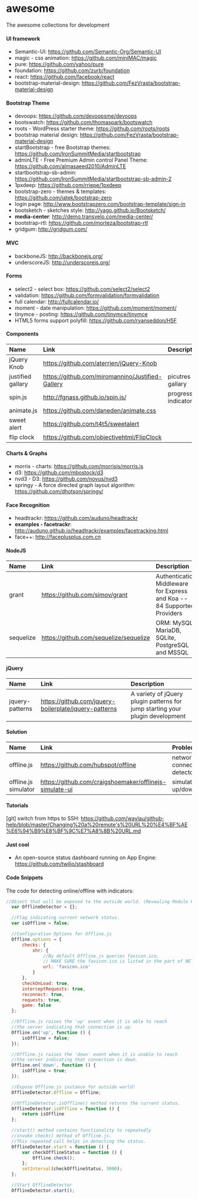 # awesome
The awesome collections for development

#### UI framework
* Semantic-UI: https://github.com/Semantic-Org/Semantic-UI
* magic - css animation: https://github.com/miniMAC/magic
* pure: https://github.com/yahoo/pure
* foundation: https://github.com/zurb/foundation
* react: https://github.com/facebook/react
* bootstrap-material-design: https://github.com/FezVrasta/bootstrap-material-design

#### Bootstrap Theme
* devoops: https://github.com/devoopsme/devoops
* bootswatch: https://github.com/thomaspark/bootswatch
* roots - WordPress starter theme: https://github.com/roots/roots
* bootstrap material design: https://github.com/FezVrasta/bootstrap-material-design
* startBootstrap - free Bootstrap themes: https://github.com/IronSummitMedia/startbootstrap
* adminLTE - Free Premium Admin control Panel Theme: https://github.com/almasaeed2010/AdminLTE
* startbootstrap-sb-admin: https://github.com/IronSummitMedia/startbootstrap-sb-admin-2
* 1pxdeep: https://github.com/rriepe/1pxdeep
* bootstrap-zero - themes & templates: https://github.com/iatek/bootstrap-zero
* login page: http://www.bootstrapzero.com/bootstrap-template/sign-in
* bootsketch - sketches style: http://yago.github.io/Bootsketch/
* __media-center__: http://demo.transvelo.com/media-center/
* bootstrap-rtl: https://github.com/morteza/bootstrap-rtl
* gridgum: http://gridgum.com/

#### MVC
* backboneJS: http://backbonejs.org/
* underscoreJS: http://underscorejs.org/

#### Forms
* select2 - select box: https://github.com/select2/select2
* validation: https://github.com/formvalidation/formvalidation
* full calendar: http://fullcalendar.io/
* moment - date manipulation: https://github.com/moment/moment/
* tinymce - posting: https://github.com/tinymce/tinymce
* HTML5 forms support polyfill: https://github.com/ryanseddon/H5F

#### Components
|Name             |Link                                     |Description|
|:--------------- | :---------------------------------------|:--------  |
|jQuery Knob      |https://github.com/aterrien/jQuery-Knob  |  |
|justified gallary|https://github.com/miromannino/Justified-Gallery | picutres gallary|
|spin.js          |http://fgnass.github.io/spin.js/|progress indicator|
|animate.js       |https://github.com/daneden/animate.css| 
|sweet alert      |https://github.com/t4t5/sweetalert||
|flip clock       |https://github.com/objectivehtml/FlipClock||

#### Charts & Graphs
* morris - charts: https://github.com/morrisjs/morris.js
* d3: https://github.com/mbostock/d3
* nvd3 - D3: https://github.com/novus/nvd3
* springy - A force directed graph layout algorithm: https://github.com/dhotson/springy/

#### Face Recognition
* headtrackr: https://github.com/auduno/headtrackr
* __examples - facetrackr__: http://auduno.github.io/headtrackr/examples/facetracking.html
* face++: http://faceplusplus.com.cn

#### NodeJS
|Name     |Link                                     |Description|
|:------- | :---------------------------------------|:--------  |
|grant    |https://github.com/simov/grant           |Authentication Middleware for Express and Koa -- 84 Supported Providers|
|sequelize|https://github.com/sequelize/sequelize|ORM: MySQL, MariaDB, SQLite, PostgreSQL and MSSQL|

#### jQuery
|Name     |Link                                     |Description|
|:------- | :---------------------------------------|:--------  |
|jquery-patterns|https://github.com/jquery-boilerplate/jquery-patterns|A variety of jQuery plugin patterns for jump starting your plugin development|

#### Solution
|Name     |Link                                     |Problem|
|:------- | :---------------------------------------|:--------  |
|offline.js|https://github.com/hubspot/offline  |network connection/disconnection detector|
|offline.js simulator|https://github.com/craigshoemaker/offlinejs-simulate-ui  |simulate the connection up/down with a radio|

#### Tutorials
[git] switch from https to SSH: https://github.com/waylau/github-help/blob/master/Changing%20a%20remote's%20URL%20%E4%BF%AE%E6%94%B9%E8%BF%9C%E7%A8%8B%20URL.md

#### Just cool
* An open-source status dashboard running on App Engine: https://github.com/twilio/stashboard

#### Code Snippets
The code for detecting online/offline with indicators:
```Javascript
//Object that will be exposed to the outside world. (Revealing Module Pattern)
  var OfflineDetector = {};

  //Flag indicating current network status.
  var isOffline = false;

  //Configuration Options for Offline.js
  Offline.options = {
      checks: {
          xhr: {
              //By default Offline.js queries favicon.ico.
              // MAKE SURE the favicon.ico is listed in the part of NETWORK in chessboard.appcache
              url: 'favicon.ico'
          }
      },
      checkOnLoad: true,
      interceptRequests: true,
      reconnect: true,
      requests: true,
      game: false
  };

  //Offline.js raises the 'up' event when it is able to reach
  //the server indicating that connection is up.
  Offline.on('up', function () {
      isOffline = false;
  });

  //Offline.js raises the 'down' event when it is unable to reach
  //the server indicating that connection is down.
  Offline.on('down', function () {
      isOffline = true;
  });

  //Expose Offline.js instance for outside world!
  OfflineDetector.Offline = Offline;

  //OfflineDetector.isOffline() method returns the current status.
  OfflineDetector.isOffline = function () {
      return isOffline
  };

  //start() method contains functionality to repeatedly
  //invoke check() method of Offline.js.
  //This repeated call helps in detecting the status.
  OfflineDetector.start = function () {
      var checkOfflineStatus = function () {
          Offline.check();
      };
      setInterval(checkOfflineStatus, 3000);
  };

  //Start OfflineDetector
  OfflineDetector.start();
```
